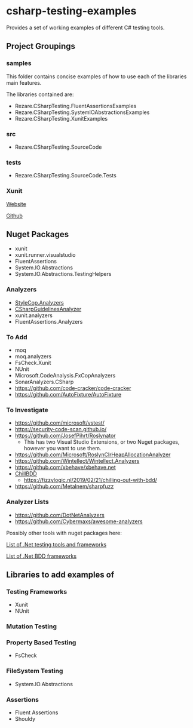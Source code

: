 # csharp-testing-examples
Provides a set of working examples of different C# testing tools.

## Project Groupings

### samples
This folder contains concise examples of how to use each of the libraries main features.

The libraries contained are:
 
   - Rezare.CSharpTesting.FluentAssertionsExamples
   - Rezare.CSharpTesting.SystemIOAbstractionsExamples
   - Rezare.CSharpTesting.XunitExamples
   

### src
   - Rezare.CSharpTesting.SourceCode

### tests
   - Rezare.CSharpTesting.SourceCode.Tests

### Xunit

[Website](https://xunit.github.io/)

[Github](https://github.com/xunit/xunit)

   

## Nuget Packages

 - xunit 
 - xunit.runner.visualstudio
 - FluentAssertions
 - System.IO.Abstractions
 - System.IO.Abstractions.TestingHelpers
 
### Analyzers

 - [StyleCop.Analyzers](https://github.com/DotNetAnalyzers/StyleCopAnalyzers)
 - [CSharpGuidelinesAnalyzer](https://csharpcodingguidelines.com)
 - xunit.analyzers
 - FluentAssertions.Analyzers

### To Add

 - moq
 - moq.analyzers
 - FsCheck.Xunit
 - NUnit
 - Microsoft.CodeAnalysis.FxCopAnalyzers
 - SonarAnalyzers.CSharp
 - https://github.com/code-cracker/code-cracker
 - https://github.com/AutoFixture/AutoFixture

### To Investigate

 - https://github.com/microsoft/vstest/
 - https://security-code-scan.github.io/
 - https://github.com/JosefPihrt/Roslynator
   - This has two Visual Studio Extensions, or two Nuget packages, however you want to use them.
 - https://github.com/Microsoft/RoslynClrHeapAllocationAnalyzer
 - https://github.com/Wintellect/Wintellect.Analyzers
 - https://github.com/xbehave/xbehave.net
 - [ChillBDD](https://github.com/ChillBDD/Chill)
   - https://fizzylogic.nl/2019/02/21/chilling-out-with-bdd/
 - https://github.com/Metalnem/sharpfuzz
 
### Analyzer Lists
 - https://github.com/DotNetAnalyzers
 - https://github.com/Cybermaxs/awesome-analyzers
 
 
Possibly other tools with nuget packages here:

[List of .Net testing tools and frameworks](https://github.com/dariusz-wozniak/List-of-Testing-Tools-and-Frameworks-for-.NET/blob/master/README.md ".Net Testing List")

[List of .Net BDD frameworks](https://conductofcode.io/post/bdd-frameworks-for-dotnet-csharp/)

## Libraries to add examples of

 
### Testing Frameworks
 - Xunit
 - NUnit
 
### Mutation Testing


### Property Based Testing
 - FsCheck

### FileSystem Testing
 - System.IO.Abstractions
 
### Assertions
 - Fluent Assertions
 - Shouldy


